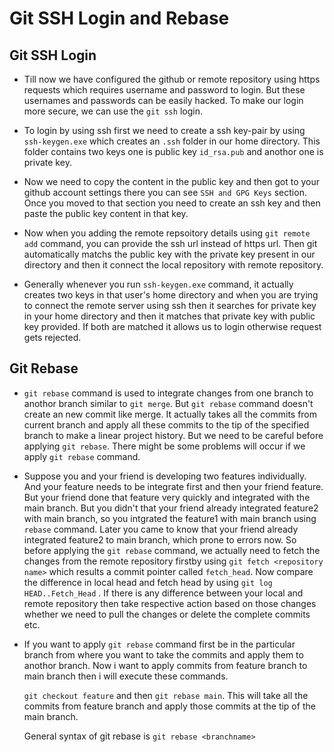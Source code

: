 # Git SSH Login and Rebase

## Git SSH Login

- Till now we have configured the github or remote repository using https requests which requires username and password to login. But these usernames and passwords can be easily hacked. To make our login more secure, we can use the `git ssh` login.

- To login by using ssh first we need to create a ssh key-pair by using `ssh-keygen.exe` which creates an `.ssh` folder in our home directory. This folder contains two keys one is public key `id_rsa.pub` and anothor one is private key. 

- Now we need to copy the content in the public key and then got to your github account settings there you can see `SSH and GPG Keys` section. Once you moved to that section you need to create an ssh key and then paste the public key content in that key.

- Now when you adding the remote repsoitory details using `git remote add` command, you can provide the ssh url instead of https url. Then git automatically matchs the public key with the private key present in our directory and then it connect the local repository with remote repository.

- Generally whenever you run `ssh-keygen.exe` command, it actually creates two keys in that user's home directory and when you are trying to connect the remote server using ssh then it searches for private key in your home directory and then it matches that private key with public key provided. If both are matched it allows us to login otherwise request gets rejected.

## Git Rebase

- `git rebase` command is used to integrate changes from one branch to anothor branch similar to `git merge`. But `git rebase` command doesn't create an new commit like merge. It actually takes all the commits from current branch and apply all these  commits to the tip of the specified branch to make a linear project history. But we need to be careful before applying `git rebase`. There might be some problems will occur if we apply `git rebase` command.

- Suppose you and your friend is developing two features individually. And your feature needs to be integrate first and then your friend feature. But your friend done that feature very quickly and integrated with the main branch. But you didn't that your friend already integrated feature2 with main branch, so you intgrated the feature1 with main branch using `rebase` command. Later you came to know that your friend already integrated feature2 to main branch, which prone to errors now. So before applying the `git rebase` command, we actually need to fetch the changes from the remote repository firstby using  `git fetch <repository name>` which results a commit pointer called `fetch_head`. Now compare the difference in local head and fetch head by using `git log HEAD..Fetch_Head` . If there is any difference between your local and remote repository then take respective action based on those changes whether we need to pull the changes or delete the complete commits etc.

- If you want to apply `git rebase` command first be in the particular branch from where you want to take the commits and apply them to anothor branch. Now i want to apply commits from feature branch to main branch then i will execute these commands.

  `git checkout feature` and then `git rebase main`. This will take all the commits from feature branch and apply those commits at the tip of the main branch.

  General syntax of git rebase is `git rebase <branchname>`
